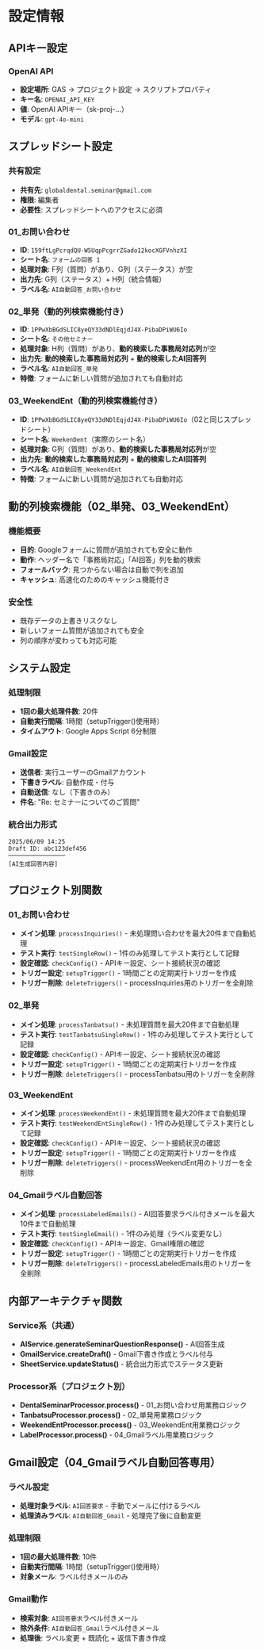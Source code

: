 # 設定情報

## APIキー設定

### OpenAI API
- **設定場所**: GAS → プロジェクト設定 → スクリプトプロパティ
- **キー名**: `OPENAI_API_KEY`
- **値**: OpenAI APIキー（sk-proj-...）
- **モデル**: `gpt-4o-mini`

## スプレッドシート設定

### 共有設定
- **共有先**: `globaldental.seminar@gmail.com`
- **権限**: 編集者
- **必要性**: スプレッドシートへのアクセスに必須

### 01_お問い合わせ
- **ID**: `159ftLgPcrqdQU-W5UqpPcgrrZGado12kocXGFVnhzXI`
- **シート名**: `フォームの回答 1`
- **処理対象**: F列（質問）があり、G列（ステータス）が空
- **出力先**: G列（ステータス）+ H列（統合情報）
- **ラベル名**: `AI自動回答_お問い合わせ`

### 02_単発（動的列検索機能付き）
- **ID**: `1PPwXbBGdSLIC8yeQY33dNDlEqjdJ4X-PibaDPiWU6Io`
- **シート名**: `その他セミナー`
- **処理対象**: H列（質問）があり、**動的検索した事務局対応列**が空
- **出力先**: **動的検索した事務局対応列** + **動的検索したAI回答列**
- **ラベル名**: `AI自動回答_単発`
- **特徴**: フォームに新しい質問が追加されても自動対応

### 03_WeekendEnt（動的列検索機能付き）
- **ID**: `1PPwXbBGdSLIC8yeQY33dNDlEqjdJ4X-PibaDPiWU6Io`（02と同じスプレッドシート）
- **シート名**: `WeekenDent`（実際のシート名）
- **処理対象**: G列（質問）があり、**動的検索した事務局対応列**が空
- **出力先**: **動的検索した事務局対応列** + **動的検索したAI回答列**
- **ラベル名**: `AI自動回答_WeekendEnt`
- **特徴**: フォームに新しい質問が追加されても自動対応

## 動的列検索機能（02_単発、03_WeekendEnt）

### 機能概要
- **目的**: Googleフォームに質問が追加されても安全に動作
- **動作**: ヘッダー名で「事務局対応」「AI回答」列を動的検索
- **フォールバック**: 見つからない場合は自動で列を追加
- **キャッシュ**: 高速化のためのキャッシュ機能付き

### 安全性
- 既存データの上書きリスクなし
- 新しいフォーム質問が追加されても安全
- 列の順序が変わっても対応可能

## システム設定

### 処理制限
- **1回の最大処理件数**: 20件
- **自動実行間隔**: 1時間（setupTrigger()使用時）
- **タイムアウト**: Google Apps Script 6分制限

### Gmail設定
- **送信者**: 実行ユーザーのGmailアカウント
- **下書きラベル**: 自動作成・付与
- **自動送信**: なし（下書きのみ）
- **件名**: "Re: セミナーについてのご質問"

### 統合出力形式
```
2025/06/09 14:25
Draft ID: abc123def456
────────────────
[AI生成回答内容]
```

## プロジェクト別関数

### 01_お問い合わせ
- **メイン処理**: `processInquiries()` - 未処理問い合わせを最大20件まで自動処理
- **テスト実行**: `testSingleRow()` - 1件のみ処理してテスト実行として記録
- **設定確認**: `checkConfig()` - APIキー設定、シート接続状況の確認
- **トリガー設定**: `setupTrigger()` - 1時間ごとの定期実行トリガーを作成
- **トリガー削除**: `deleteTriggers()` - processInquiries用のトリガーを全削除

### 02_単発
- **メイン処理**: `processTanbatsu()` - 未処理質問を最大20件まで自動処理
- **テスト実行**: `testTanbatsuSingleRow()` - 1件のみ処理してテスト実行として記録
- **設定確認**: `checkConfig()` - APIキー設定、シート接続状況の確認
- **トリガー設定**: `setupTrigger()` - 1時間ごとの定期実行トリガーを作成
- **トリガー削除**: `deleteTriggers()` - processTanbatsu用のトリガーを全削除

### 03_WeekendEnt
- **メイン処理**: `processWeekendEnt()` - 未処理質問を最大20件まで自動処理
- **テスト実行**: `testWeekendEntSingleRow()` - 1件のみ処理してテスト実行として記録
- **設定確認**: `checkConfig()` - APIキー設定、シート接続状況の確認
- **トリガー設定**: `setupTrigger()` - 1時間ごとの定期実行トリガーを作成
- **トリガー削除**: `deleteTriggers()` - processWeekendEnt用のトリガーを全削除

### 04_Gmailラベル自動回答
- **メイン処理**: `processLabeledEmails()` - AI回答要求ラベル付きメールを最大10件まで自動処理
- **テスト実行**: `testSingleEmail()` - 1件のみ処理（ラベル変更なし）
- **設定確認**: `checkConfig()` - APIキー設定、Gmail権限の確認
- **トリガー設定**: `setupTrigger()` - 1時間ごとの定期実行トリガーを作成
- **トリガー削除**: `deleteTriggers()` - processLabeledEmails用のトリガーを全削除

## 内部アーキテクチャ関数

### Service系（共通）
- **AIService.generateSeminarQuestionResponse()** - AI回答生成
- **GmailService.createDraft()** - Gmail下書き作成とラベル付与
- **SheetService.updateStatus()** - 統合出力形式でステータス更新

### Processor系（プロジェクト別）
- **DentalSeminarProcessor.process()** - 01_お問い合わせ用業務ロジック
- **TanbatsuProcessor.process()** - 02_単発用業務ロジック
- **WeekendEntProcessor.process()** - 03_WeekendEnt用業務ロジック
- **LabelProcessor.process()** - 04_Gmailラベル用業務ロジック

## Gmail設定（04_Gmailラベル自動回答専用）

### ラベル設定
- **処理対象ラベル**: `AI回答要求` - 手動でメールに付けるラベル
- **処理済みラベル**: `AI自動回答_Gmail` - 処理完了後に自動変更

### 処理制限
- **1回の最大処理件数**: 10件
- **自動実行間隔**: 1時間（setupTrigger()使用時）
- **対象メール**: ラベル付きメールのみ

### Gmail動作
- **検索対象**: `AI回答要求`ラベル付きメール
- **除外条件**: `AI自動回答_Gmail`ラベル付きメール
- **処理後**: ラベル変更 + 既読化 + 返信下書き作成